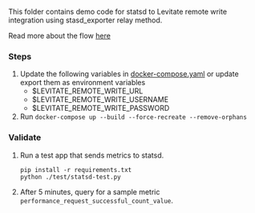 This folder contains demo code for statsd to Levitate remote write integration
using stasd_exporter relay method.

Read more about the flow [here](https://docs.last9.io/docs/levitate-integrations-statsd#relay-method)

### Steps

1. Update the following variables in [docker-compose.yaml](./docker-compose.yaml) or update export them as environment variables
   - $LEVITATE_REMOTE_WRITE_URL
   - $LEVITATE_REMOTE_WRITE_USERNAME
   - $LEVITATE_REMOTE_WRITE_PASSWORD
2. Run `docker-compose up --build --force-recreate --remove-orphans`

### Validate

1. Run a test app that sends metrics to statsd.
   ```
   pip install -r requirements.txt
   python ./test/statsd-test.py
   ```
2. After 5 minutes, query for a sample metric `performance_request_successful_count_value`.
